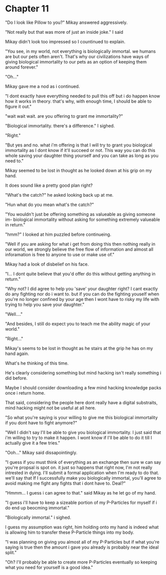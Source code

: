 # Chapter 11

"Do I look like Pillow to you?" Mikay answered aggressively.

"Not really but that was more of just an inside joke." I said 

Mikay didn't look too impressed so I countinued to explain.

"You see, in my world, not everything is biologically immortal. we humans are but our pets often aren't. That's why our civilizations have ways of giving biological immortality to our pets as an option of keeping them around forever."

"Oh..."

Mikay gave me a nod as i continued.

"I dont exactly have everything needed to pull this off but i do happen know how it works in theory. that's why, with enough time, I should be able to figure it out."

"wait wait wait. are you offering to grant me immortality?"

"Biological immortality. there's a difference." I sighed. 

"Right."

"But yes and no. what  i'm offering is that I will try to grant you biological immortality as I dont know if it'll succeed or not. This way you can do this whole saving your daughter thing yourself and you can take as long as you need to."

Mikay seemed to be lost in thought as he looked down at his grip on my hand.

It does sound like a pretty good plan right?

"What's the catch?" he asked looking back up at me.

"Hun what do you mean what's the catch?"

"You wouldn't just be offering something as valueable as giving someone  im- biological immortality without asking for something extremely valueable in return."

"hmm?" I looked at him puzzled before continueing.

"Well if you are asking for what i get from doing this then nothing really in our world, we strongly believe the free flow of information and almost all inforamation is free to anyone to use or make use of."

Mikay had a look of disbelief on his face.

"I... I dont quite believe that you'd offer do this without getting anything in return."

"Why not? I did agree to help you 'save' your daughter right? I cant exactly do any fighting nor do i want to. but if you can do the fighting youself when you're no longer confined by your age then I wont have to risky my life with trying to help you save your daughter."

"Well...."

"And besides, I still do expect you to teach me the ability magic of your world."

"Right..."

Mikay's seems to be lost in thought as he stairs at the grip he has on my hand again. 

What's he thinking of this time.

He's clearly considering something but mind hacking isn't really something i did before. 

Maybe I should consider downloading a few mind hacking knowledge packs once i return home.

That said, considering the people here dont really have a digital substraits, mind hacking might not be useful at all here. 

"So what you're saying is your willing to give me this biological immortality if you dont have to fight anymore?"

"Well I didn't say I'll be able to give you biological immortality. I just said that i'm willing to try to make it happen. I wont know if I'll be able to do it till I actually give it a few tries."

"Ooh..." Mikay said dissapointingly.

"I guess if you must think of everything as an exchange then sure w can say you're propsal is spot on. it just so happens that right now, I'm not really intrested in dying. I'll submit a formal application when I'm ready to do that. we'll say that If I successfully make you biologically immortal, you'll agree to avoid making me fight any fights that i dont have to. Deal?"

"Hmmm... I guess i can agree to that." said Mikay as he let go of my hand.

"I guess i'll have to keep a sizeable portion of my P-Particles for myself if i do end up beocming immortal."

"Biologically immortal." i sighed. 

I guess my assumption was right, him holding onto my hand is indeed what is allowing him to transfer these P-Particle things into my body. 

"I was planning on giving you almost all of my P-Particles but if what you're saying is true then the amount i gave you already is probably near the ideal split."

"Oh? I'll probably be able to create more P-Particles eventually so keeping what you need for yourself is a good idea."